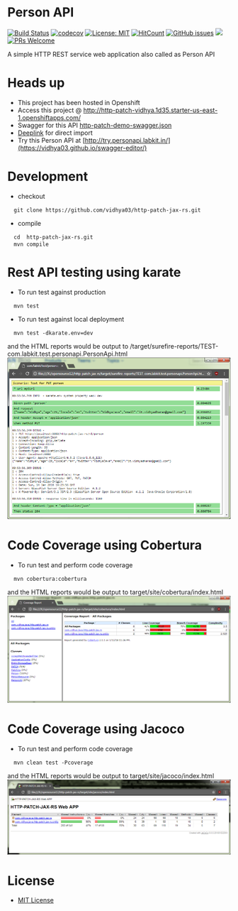 # Person API 
[![Build Status](https://travis-ci.org/vidhya03/http-patch-jax-rs.svg?branch=master)](https://travis-ci.org/vidhya03/http-patch-jax-rs) [![codecov](https://codecov.io/gh/vidhya03/http-patch-jax-rs/branch/master/graph/badge.svg)](https://codecov.io/gh/vidhya03/http-patch-jax-rs) [![License: MIT](https://img.shields.io/badge/License-MIT-green.svg)](https://github.com/vidhya03/http-patch-jax-rs/blob/master/LICENSE.md) [![HitCount](http://hits.dwyl.io/vidhya03/http-patch-jax-rs.svg)](http://hits.dwyl.io/vidhya03/http-patch-jax-rs)  [![GitHub issues](https://img.shields.io/github/issues/vidhya03/http-patch-jax-rs.svg)](https://github.com/vidhya03/http-patch-jax-rs/issues) [![](https://img.shields.io/github/issues/vidhya03/http-patch-jax-rs/help%20wanted.svg?colorB=&colorA=5319e7)](https://github.com/vidhya03/http-patch-jax-rs/labels/help%20wanted)
[![PRs Welcome](https://img.shields.io/badge/PRs-welcome-brightgreen.svg?style=flat-square)](https://egghead.io/courses/how-to-contribute-to-an-open-source-project-on-github)

A simple HTTP REST service  web application also called as Person API

# Heads up
- This project has been hosted in Openshift
- Access this project @ http://http-patch-vidhya.1d35.starter-us-east-1.openshiftapps.com/
- Swagger for this API [http-patch-demo-swagger.json](src/main/resources/http-patch-demo-swagger.json)
- [Deeplink](https://raw.githubusercontent.com/vidhya03/http-patch-jax-rs/master/src/main/resources/http-patch-demo-swagger.json) for direct import
- Try this Person API at [http://try.personapi.labkit.in/](https://vidhya03.github.io/swagger-editor/)

# Development
- checkout
 ```  
   git clone https://github.com/vidhya03/http-patch-jax-rs.git
```
- compile
```
  cd  http-patch-jax-rs.git
  mvn compile
```

# Rest API testing using karate
- To run test against production
```
  mvn test
```
- To run test against local deployment
```
  mvn test -dkarate.env=dev
```
and the HTML reports would be output to /target/surefire-reports/TEST-com.labkit.test.personapi.PersonApi.html 
![karate test Report](src/test/resources/karate-rest-api-test-reports.png) 
# Code Coverage using Cobertura
- To run test and perform code coverage
```
  mvn cobertura:cobertura
```
and the HTML reports would be output to target/site/cobertura/index.html
![Cobertura Code Coverage Report](src/test/resources/cobertura-html-reports.png) 
# Code Coverage using Jacoco
- To run test and perform code coverage
```
  mvn clean test -Pcoverage
```
and the HTML reports would be output to target/site/jacoco/index.html
![Jacoco Code Coverage Report](src/test/resources/jacoco-html-reports.png) 

# License
* [MIT License](https://github.com/vidhya03/http-patch-jax-rs/blob/master/LICENSE.md)